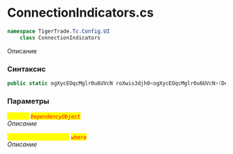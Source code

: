 
# ConnectionIndicators.cs
```csharp
namespace TigerTrade.Tc.Config.UI  
    class ConnectionIndicators
```

Описание

### Синтаксис
```csharp
public static ogXycEOqcMglr0u6UVcN roXwis3djh0<ogXycEOqcMglr0u6UVcN>(DependencyObject _param0)
```

### Параметры  
<mark style="color:yellow;">`_param0`</mark> <mark style="color:red;">*`DependencyObject`*</mark>  
 *Описание*  
  
<mark style="color:yellow;">`ogXycEOqcMglr0u6UVcN`</mark> <mark style="color:red;">*`where`*</mark>  
 *Описание*  
  

                    
                    